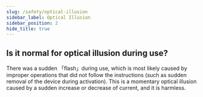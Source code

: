 ```yaml
---
slug: /safety/optical-illusion
sidebar_label: Optical Illusion
sidebar_position: 2
hide_title: true
---
```


## Is it normal for optical illusion during use?
<!---使用过程中出现光幻视正常吗？--->
There was a sudden 「flash」during use, which is most likely caused by improper operations that did not follow the instructions (such as sudden removal of the device during activation). This is a momentary optical illusion caused by a sudden increase or decrease of current, and it is harmless.
<!---使用过程中眼前突然「闪了一下」，这很有可能是由于未遵循使用说明的不当操作（比如激活过程中突然摘下设备）引起的。这是突然增大或减小的电流引起的瞬间的光幻视现象，是安全的。--->
